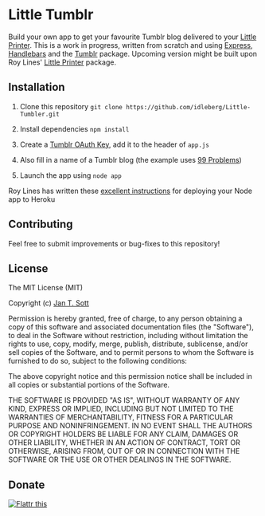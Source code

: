 # Little Tumblr

Build your own app to get your favourite Tumblr blog delivered to your [Little Printer](http://bergcloud.com/littleprinter/). This is a work in progress, written from scratch and using [Express](https://npmjs.org/package/express), [Handlebars](https://npmjs.org/package/hbs) and the [Tumblr](https://npmjs.org/package/tumblr) package. Upcoming version might be built upon Roy Lines' [Little Printer](https://npmjs.org/package/littleprinter) package.

## Installation

1. Clone this repository `git clone https://github.com/idleberg/Little-Tumbler.git`

2. Install dependencies `npm install`

3. Create a [Tumblr OAuth Key](http://www.tumblr.com/oauth/apps), add it to the header of `app.js`

4. Also fill in a name of a Tumblr blog (the example uses [99 Problems](http://probs99.tumblr.com))

5. Launch the app using `node app`

Roy Lines has written these [excellent instructions](http://roylines.co.uk/2012/10/07/publishing-for-little-printer-using-node-and-heroku.html) for deploying your Node app to Heroku

## Contributing

Feel free to submit improvements or bug-fixes to this repository!

## License

The MIT License (MIT)

Copyright (c) [Jan T. Sott](http://github.com/idleberg)

Permission is hereby granted, free of charge, to any person obtaining a copy
of this software and associated documentation files (the "Software"), to deal
in the Software without restriction, including without limitation the rights
to use, copy, modify, merge, publish, distribute, sublicense, and/or sell
copies of the Software, and to permit persons to whom the Software is
furnished to do so, subject to the following conditions:

The above copyright notice and this permission notice shall be included in
all copies or substantial portions of the Software.

THE SOFTWARE IS PROVIDED "AS IS", WITHOUT WARRANTY OF ANY KIND, EXPRESS OR
IMPLIED, INCLUDING BUT NOT LIMITED TO THE WARRANTIES OF MERCHANTABILITY,
FITNESS FOR A PARTICULAR PURPOSE AND NONINFRINGEMENT. IN NO EVENT SHALL THE
AUTHORS OR COPYRIGHT HOLDERS BE LIABLE FOR ANY CLAIM, DAMAGES OR OTHER
LIABILITY, WHETHER IN AN ACTION OF CONTRACT, TORT OR OTHERWISE, ARISING FROM,
OUT OF OR IN CONNECTION WITH THE SOFTWARE OR THE USE OR OTHER DEALINGS IN
THE SOFTWARE.

## Donate
[![Flattr this](https://api.flattr.com/button/flattr-badge-large.png)](https://flattr.com/submit/auto?user_id=idleberg&url=https://github.com/idleberg/Little-Tumblr)